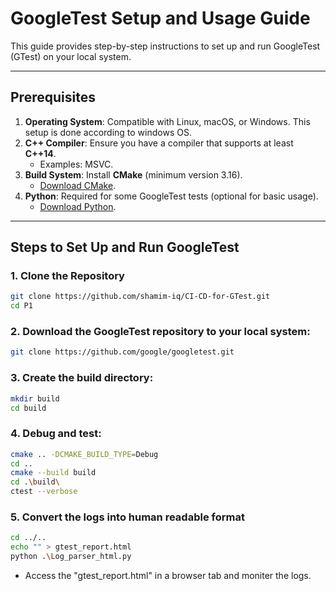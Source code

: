 # GoogleTest Setup and Usage Guide

This guide provides step-by-step instructions to set up and run GoogleTest (GTest) on your local system.

---

## Prerequisites

1. **Operating System**: Compatible with Linux, macOS, or Windows. This setup is done according to windows OS.
2. **C++ Compiler**: Ensure you have a compiler that supports at least **C++14**.
   - Examples: MSVC.
3. **Build System**: Install **CMake** (minimum version 3.16).
   - [Download CMake](https://cmake.org/download/).
4. **Python**: Required for some GoogleTest tests (optional for basic usage).
   - [Download Python](https://www.python.org/downloads/).

---

## Steps to Set Up and Run GoogleTest

### 1. Clone the Repository
```sh
git clone https://github.com/shamim-iq/CI-CD-for-GTest.git
cd P1
```

### 2. Download the GoogleTest repository to your local system:
```sh
git clone https://github.com/google/googletest.git
```

### 3. Create the build directory:
```sh
mkdir build
cd build
```

### 4. Debug and test:
```sh
cmake .. -DCMAKE_BUILD_TYPE=Debug
cd ..
cmake --build build                                                                     
cd .\build\
ctest --verbose                                                                         
```

### 5. Convert the logs into human readable format
```sh
cd ../..
echo "" > gtest_report.html
python .\Log_parser_html.py
```
- Access the "gtest_report.html" in a browser tab and moniter the logs.